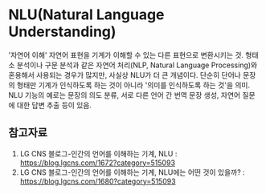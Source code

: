 # NLU(Natural Language Understanding)
'자연어 이해' 자연어 표현을 기계가 이해할 수 있는 다른 표현으로 변환시키는 것.
형태소 분석이나 구문 분석과 같은 자연어 처리(NLP, Natural Language Processing)와 혼용해서 사용되는 경우가 많지만, 사실상 NLU가 더 큰 개념이다. 
단순히 단어나 문장의 형태만 기계가 인식하도록 하는 것이 아니라 '의미를 인식하도록 하는 것'을 의미.
NLU 기능의 예로는 문장의 의도 분류, 서로 다른 언어 간 번역 문장 생성, 자연어 질문에 대한 답변 추출 등이 있음.

## 참고자료
1. LG CNS 블로그-인간의 언어를 이해하는 기계, NLU : https://blog.lgcns.com/1672?category=515093
2. LG CNS 블로그-인간의 언어를 이해하는 기계, NLU에는 어떤 것이 있을까? : https://blog.lgcns.com/1680?category=515093
